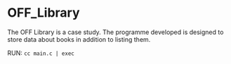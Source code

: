 # OFF_Library
The OFF Library is a case study. The programme developed is designed to store data about books in addition to listing them.

RUN: `cc main.c | exec`
